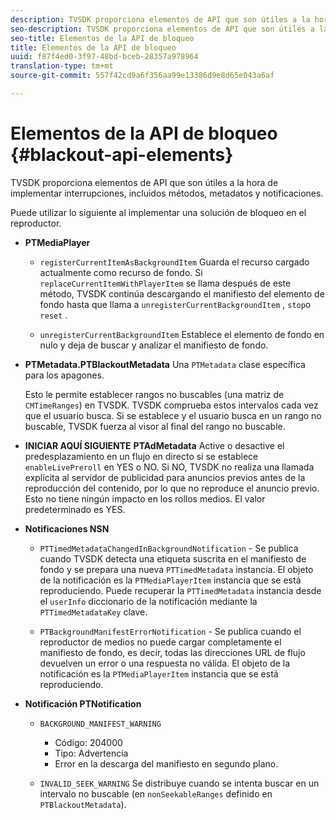```yaml
---
description: TVSDK proporciona elementos de API que son útiles a la hora de implementar interrupciones, incluidos métodos, metadatos y notificaciones.
seo-description: TVSDK proporciona elementos de API que son útiles a la hora de implementar interrupciones, incluidos métodos, metadatos y notificaciones.
seo-title: Elementos de la API de bloqueo
title: Elementos de la API de bloqueo
uuid: f87f4ed0-3f97-48bd-bceb-28357a978964
translation-type: tm+mt
source-git-commit: 557f42cd9a6f356aa99e13386d9e8d65e043a6af

---
```



# Elementos de la API de bloqueo {#blackout-api-elements}

TVSDK proporciona elementos de API que son útiles a la hora de implementar interrupciones, incluidos métodos, metadatos y notificaciones.

Puede utilizar lo siguiente al implementar una solución de bloqueo en el reproductor.

* **PTMediaPlayer**

   * `registerCurrentItemAsBackgroundItem` Guarda el recurso cargado actualmente como recurso de fondo. Si `replaceCurrentItemWithPlayerItem` se llama después de este método, TVSDK continúa descargando el manifiesto del elemento de fondo hasta que llama a `unregisterCurrentBackgroundItem` , `stop`o `reset` .

   * `unregisterCurrentBackgroundItem` Establece el elemento de fondo en nulo y deja de buscar y analizar el manifiesto de fondo.

* **PTMetadata.PTBlackoutMetadata** Una `PTMetadata` clase específica para los apagones.

   Esto le permite establecer rangos no buscables (una matriz de `CMTimeRanges`) en TVSDK. TVSDK comprueba estos intervalos cada vez que el usuario busca. Si se establece y el usuario busca en un rango no buscable, TVSDK fuerza al visor al final del rango no buscable.

* **INICIAR AQUÍ SIGUIENTE** **PTAdMetadata** Active o desactive el predesplazamiento en un flujo en directo si se establece `enableLivePreroll` en YES o NO. Si NO, TVSDK no realiza una llamada explícita al servidor de publicidad para anuncios previos antes de la reproducción del contenido, por lo que no reproduce el anuncio previo. Esto no tiene ningún impacto en los rollos medios. El valor predeterminado es YES.

* **Notificaciones NSN**

   * `PTTimedMetadataChangedInBackgroundNotification` - Se publica cuando TVSDK detecta una etiqueta suscrita en el manifiesto de fondo y se prepara una nueva `PTTimedMetadata` instancia. El objeto de la notificación es la `PTMediaPlayerItem` instancia que se está reproduciendo. Puede recuperar la `PTTimedMetadata` instancia desde el `userInfo` diccionario de la notificación mediante la `PTTimedMetadataKey` clave.

   * `PTBackgroundManifestErrorNotification` - Se publica cuando el reproductor de medios no puede cargar completamente el manifiesto de fondo, es decir, todas las direcciones URL de flujo devuelven un error o una respuesta no válida. El objeto de la notificación es la `PTMediaPlayerItem` instancia que se está reproduciendo.

* **Notificación PTNotification**

   * `BACKGROUND_MANIFEST_WARNING`

      * Código: 204000
      * Tipo: Advertencia
      * Error en la descarga del manifiesto en segundo plano.
   * `INVALID_SEEK_WARNING` Se distribuye cuando se intenta buscar en un intervalo no buscable (en `nonSeekableRanges` definido en `PTBlackoutMetadata`).